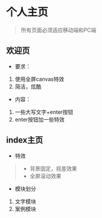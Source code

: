 # 个人主页

> 所有页面必须适应移动端和PC端

## 欢迎页

- 要求：
 1. 使用全屏canvas特效
 2. 简洁，炫酷
 
- 内容：
 1. 一些大写文字+enter按钮
 2. enter按钮加一些特效
 
## index主页

- 特效
 > * 背景固定，视差效果
 > * 全屏滚动效果

- 模块划分

 1. 文字模块
 2. 案例模块